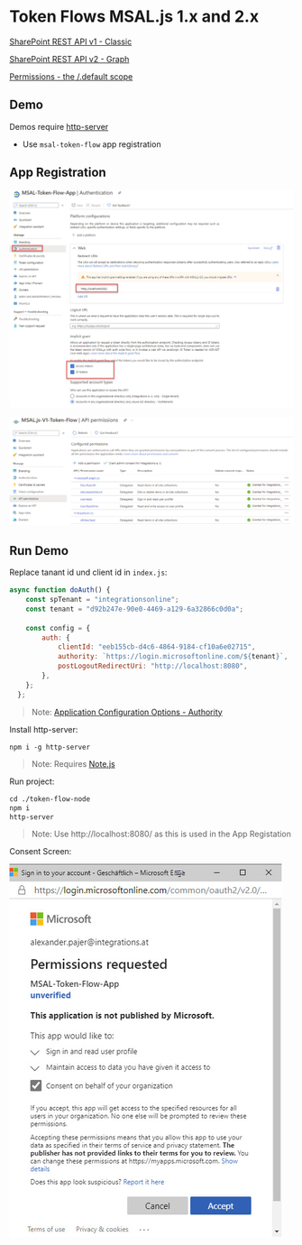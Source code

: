 # Token Flows MSAL.js 1.x and 2.x

[SharePoint REST API v1 - Classic](https://docs.microsoft.com/en-us/sharepoint/dev/sp-add-ins/get-to-know-the-sharepoint-rest-service?tabs=csom)

[SharePoint REST API v2 - Graph](https://docs.microsoft.com/en-us/sharepoint/dev/apis/sharepoint-rest-graph)

[Permissions - the /.default scope](https://docs.microsoft.com/en-us/azure/active-directory/develop/v2-permissions-and-consent#the-default-scope)

## Demo

Demos require [http-server](https://www.npmjs.com/package/http-server)

-   Use `msal-token-flow` app registration

## App Registration

![appreg](_images/app-reg.jpg)

![appreg2](_images/app-reg2.jpg)

## Run Demo

Replace tanant id und client id in `index.js`:

```javascript
async function doAuth() {
    const spTenant = "integrationsonline";
    const tenant = "d92b247e-90e0-4469-a129-6a32866c0d0a";

    const config = {
        auth: {
            clientId: "eeb155cb-d4c6-4864-9184-cf10a6e02715",
            authority: `https://login.microsoftonline.com/${tenant}`,
            postLogoutRedirectUri: "http://localhost:8080",
        },
    };
  };
```

> Note: [Application Configuration Options - Authority](https://docs.microsoft.com/en-us/azure/active-directory/develop/msal-client-application-configuration)

Install http-server:

```
npm i -g http-server
```

> Note: Requires [Note.js](https://nodejs.org/download/release/v10.23.0/)

Run project:

```
cd ./token-flow-node
npm i
http-server
```

> Note: Use http://localhost:8080/ as this is used in the App Registation

Consent Screen:

![consent](_images/consent.jpg)

